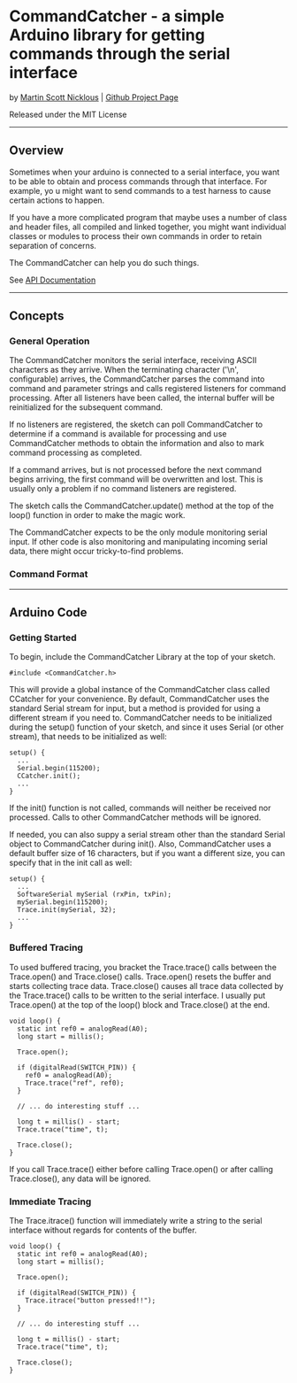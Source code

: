 # CommandCatcher - a simple Arduino library for getting commands through the serial interface

by [Martin Scott Nicklous](https://github.com/msnicklous/)
| 
[Github Project Page](https://github.com/msnicklous/CommandCatcher/)

Released under the MIT License

---
## Overview

Sometimes when your arduino is connected to a serial interface, you want to be able to obtain and process commands through
that interface. For example, yo u might want to send commands to a test harness to cause certain actions to happen.

If you have a more complicated program that maybe uses a number of class and header files, all compiled and linked together,
you might want individual classes or modules to process their own commands in order to retain separation of concerns.

The CommandCatcher can help you do such things.

See [API Documentation](https://msnicklous.github.io/CommandCatcher/)

---

## Concepts

### General Operation

The CommandCatcher monitors the serial interface, receiving ASCII characters as they arrive. When the terminating character 
('\n', configurable) arrives, the CommandCatcher parses the command into command and parameter strings and calls registered
listeners for command processing. After all listeners have been called, the internal buffer will be reinitialized for the 
subsequent command. 

If no listeners are registered, the sketch can poll CommandCatcher to determine if a 
command is available for processing and use CommandCatcher methods to obtain the information and also to mark command 
processing as completed.

If a command arrives, but is not processed before the next command begins arriving, the first command will be overwritten
and lost. This is usually only a problem if no command listeners are registered.

The sketch calls the CommandCatcher.update() method at the top of the loop() function in order to make the magic work. 

The CommandCatcher expects to be the only module monitoring serial input. If other code is also monitoring and manipulating 
incoming serial data, there might occur tricky-to-find problems.

### Command Format



---

## Arduino Code


### Getting Started
To begin, include the CommandCatcher Library at the top of your sketch.

```
#include <CommandCatcher.h>
```

This will provide a global instance of the CommandCatcher class called CCatcher for your convenience. By default,
CommandCatcher uses the standard Serial stream for input, but a method is provided for using a different stream
if you need to. CommandCatcher needs to be initialized during the setup() function of your sketch, and since it 
uses Serial (or other stream), that needs to be initialized as well:

```
setup() {
  ...
  Serial.begin(115200);
  CCatcher.init();
  ...
}
```

If the init() function is not called, commands will neither be received nor processed. Calls to other CommandCatcher methods 
will be ignored.

If needed, you can also suppy a serial stream other than the standard Serial object to CommandCatcher during init().
Also, CommandCatcher uses a default buffer size of 16 characters, but if you want a different size, you can specify that
in the init call as well:

```
setup() {
  ...
  SoftwareSerial mySerial (rxPin, txPin);
  mySerial.begin(115200);
  Trace.init(mySerial, 32);
  ...
}
```


### Buffered Tracing

To used buffered tracing, you bracket the Trace.trace() calls between the Trace.open() and Trace.close() calls.
Trace.open() resets the buffer and starts collecting trace data. Trace.close() causes all trace data collected by the Trace.trace() 
calls to be written to the serial interface. I usually put Trace.open() at the top of the loop() block and Trace.close()
at the end. 

```
void loop() {
  static int ref0 = analogRead(A0);
  long start = millis();
  
  Trace.open();

  if (digitalRead(SWITCH_PIN)) {
    ref0 = analogRead(A0);
    Trace.trace("ref", ref0);
  }
  
  // ... do interesting stuff ...
  
  long t = millis() - start;
  Trace.trace("time", t);

  Trace.close();
}
```
If you call Trace.trace() either before calling Trace.open() or after calling Trace.close(), any data will be ignored.

### Immediate Tracing

The Trace.itrace() function will immediately write a string to the serial interface without regards for contents
of the buffer.

```
void loop() {
  static int ref0 = analogRead(A0);
  long start = millis();
  
  Trace.open();

  if (digitalRead(SWITCH_PIN)) {
  	Trace.itrace("button pressed!!");
  }
  
  // ... do interesting stuff ...
  
  long t = millis() - start;
  Trace.trace("time", t);

  Trace.close();
}
```



